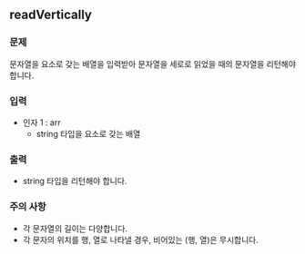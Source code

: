 ## readVertically

### 문제

문자열을 요소로 갖는 배열을 입력받아 문자열을 세로로 읽었을 때의 문자열을 리턴해야 합니다.

### 입력

* 인자 1 : arr
  - string 타입을 요소로 갖는 배열

### 출력

* string 타입을 리턴해야 합니다.

### 주의 사항

* 각 문자열의 길이는 다양합니다.
* 각 문자의 위치를 행, 열로 나타낼 경우, 비어있는 (행, 열)은 무시합니다.
